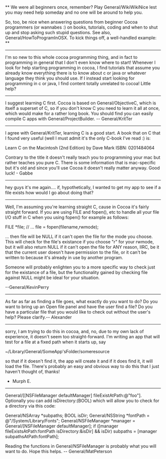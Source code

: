 **
We were all beginners once, remember? Play General/WikiWikiNice lest you may need help someday and no one will be around to help you.

So, too, be nice when answering questions from beginner Cocoa programmers (or wannabes :) on books, tutorials, coding and when to shut up and stop asking such stupid questions. See also, General/HowToProgramInOSX. To kick things off, a well-handled example:
**

----

I'm so new to this whole cocoa programming thing, and in fact to programming in general that I don't even know where to start! Whenever I look for help starting programming in cocoa, I find tutorials that assume you already know everything there is to know about c or java or whatever language they think you should use. If I instead start looking for programming in c or java, I find content totally unrelated to cocoa! Little help?

----

I suggest learning C first. Cocoa is based on General/ObjectiveC, which is itself a superset of C, so if you don't know C you need to learn it all at once, which would make for a rather long book. You should find you can easily compile C apps with General/ProjectBuilder. -- General/KritTer

----

I agree with General/KritTer, learning C is a good start. A book that on C that I found very useful (well I must admit it's the only C-book I've read :) is:

Learn C on the Macintosh (2nd Edition)
by Dave Mark
ISBN: 0201484064

Contrary to the title it doesn't really teach you to programming your mac but rather teaches you pure C. There is some information that is mac-specific but it's old and since you'll use Cocoa it doesn't really matter anyway. Good luck! - Gabbe

----

hey guys it's me again....
if, hypothetically, I wanted to get my app to see if a file exists how would I go about doing that?

----
Well, I'm assuming you're learning straight C, cause in Cocoa it's fairly straight forward. If you are using FILE and fopen(), etc to handle all your file I/O stuff in C when you using fopen() for example as follows:
    
FILE *file;
// ...
file = fopen(filename,rwmode);

... then file will be NULL if it can't open the file for the mode you choose. This will check for the file's existance if you choose "r" for your rwmode, but it will also return NULL if it can't open the file for ANY reason, IIRC, be it that the current user doesn't have permission to the file, or it can't be written to because it's already in use by another program.

Someone will probably enlighten you to a more specific way to check just for the existance of a file, but the functionality gained by checking file against NULL might be ideal for your situation.

--General/KevinPerry

----

As far as far as finding a file goes, what exactly do you want to do?  Do you want to bring up an Open file panel and have the user find a file?  Do you have a particular file that you would like to check out without the user's help?  Please clarify.-- Alexander

----

sorry, I am trying to do this in cocoa, and, no, due to my own lack of experience, it doesn't seem too straight-forward.
I'm writing an app that will test for a file at a fixed path when it starts up, say

~/Library/General/SomeApp'sFolder/someresource

so that if it doesn't find it, the app will create it and if it does find it, it will load the file.  There's probably an easy and obvious way to do this that I just haven't thought of, thanks!

- Murph E.

----

General/[[NSFileManager defaultManager] fileExistAtPath:@"foo"]. Optionally you can add isDirectory:(BOOL) which will allow you to check for a directory via this code:

    

General/NSArray *subpaths;
BOOL isDir;
General/NSString *fontPath = @"/System/Library/Fonts";
General/NSFileManager *manager = General/[NSFileManager defaultManager];
if ([manager fileExistsAtPath:fontPath isDirectory:&isDir] && isDir)
    subpaths = [manager subpathsAtPath:fontPath];



Reading the functions in General/NSFileManager is probably what you will want to do. Hope this helps. -- General/MatPeterson